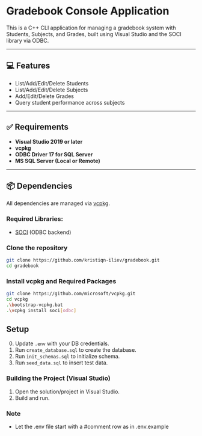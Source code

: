 # Gradebook Console Application
This is a C++ CLI application for managing a gradebook system with Students, Subjects, and Grades, built using Visual Studio and the SOCI library via ODBC.

---

## 💻 Features

- List/Add/Edit/Delete Students
- List/Add/Edit/Delete Subjects
- Add/Edit/Delete Grades
- Query student performance across subjects

---

## ✅ Requirements

- **Visual Studio 2019 or later**
- **vcpkg**
- **ODBC Driver 17 for SQL Server**
- **MS SQL Server (Local or Remote)**

---

## 📦 Dependencies

All dependencies are managed via [vcpkg](https://github.com/microsoft/vcpkg).

### Required Libraries:

- [SOCI](https://github.com/SOCI/soci) (ODBC backend)

### Clone the repository

```bash
git clone https://github.com/kristiqn-iliev/gradebook.git
cd gradebook
```

### Install vcpkg and Required Packages

```bash
git clone https://github.com/microsoft/vcpkg.git
cd vcpkg
.\bootstrap-vcpkg.bat
.\vcpkg install soci[odbc]
```
## Setup

0. Update `.env` with your DB credentials.
1. Run `create_database.sql` to create the database.
2. Run `init_schemas.sql` to initialize schema.
3. Run `seed_data.sql` to insert test data.

### Building the Project (Visual Studio)

1. Open the solution/project in Visual Studio.
2. Build and run.


### Note
- Let the .env file start with a #comment row as in .env.example

